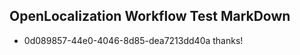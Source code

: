 ## OpenLocalization Workflow Test MarkDown
* 0d089857-44e0-4046-8d85-dea7213dd40a thanks!

<!--HONumber=Jul16_HO4-->


